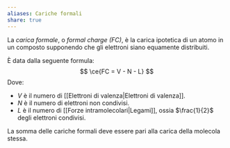 ```yaml
---
aliases: Cariche formali
share: true
---
```

La *carica formale*, o *formal charge (FC)*, è la carica ipotetica di un atomo in un composto supponendo che gli elettroni siano equamente distribuiti.

È data dalla seguente formula:
$$ \ce{FC = V - N - L} $$ 
Dove:
- $V$ è il numero di [[Elettroni di valenza|Elettroni di valenza]].
- $N$ è il numero di elettroni non condivisi.
- $L$ è il numero di [[Forze intramolecolari|Legami]], ossia $\frac{1}{2}$ degli elettroni condivisi.

La somma delle cariche formali deve essere pari alla carica della molecola stessa.